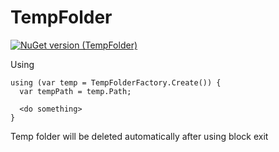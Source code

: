 # TempFolder

[![NuGet version (TempFolder)](https://img.shields.io/nuget/v/TempFolder.svg?style=flat-square)](https://www.nuget.org/packages/TempFolder/)

Using
```
using (var temp = TempFolderFactory.Create()) {
  var tempPath = temp.Path;
  
  <do something>
}
```

Temp folder will be deleted automatically after using block exit
